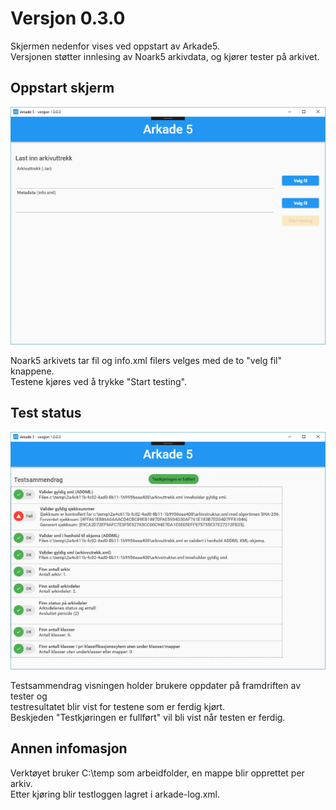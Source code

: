 # Versjon 0.3.0
Skjermen nedenfor vises ved oppstart av Arkade5.  
Versjonen støtter innlesing av Noark5 arkivdata, og kjører tester på arkivet.  

## Oppstart skjerm 

![](img/Arkade1000_startscreen.png "Arkade5 oppstart")

Noark5 arkivets tar fil og info.xml filers velges med de to "velg fil" knappene.  
Testene kjøres ved å trykke "Start testing".

## Test status
![](img/Arkade1000_testscreen.png "Arkade5 testsammendrag")

Testsammendrag visningen holder brukere oppdater på framdriften av tester og   
testresultatet blir vist for testene som er ferdig kjørt.   
Beskjeden "Testkjøringen er fullført" vil bli vist når testen er ferdig. 

## Annen infomasjon
Verktøyet bruker C:\temp som arbeidfolder, en mappe blir opprettet per arkiv.   
Etter kjøring blir testloggen lagret i arkade-log.xml.

